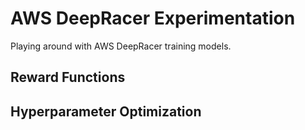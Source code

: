 # AWS DeepRacer Experimentation

Playing around with AWS DeepRacer training models.

## Reward Functions

## Hyperparameter Optimization
